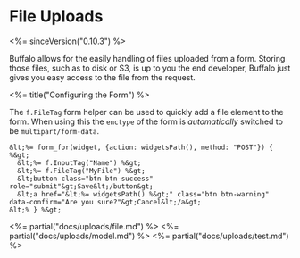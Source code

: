 # File Uploads
<%= sinceVersion("0.10.3") %>

Buffalo allows for the easily handling of files uploaded from a form. Storing those files, such as to disk or S3, is up to you the end developer, Buffalo just gives you easy access to the file from the request.

<%= title("Configuring the Form") %>

The `f.FileTag` form helper can be used to quickly add a file element to the form. When using this the `enctype` of the form is *automatically* switched to be `multipart/form-data`.

```erb
&lt;%= form_for(widget, {action: widgetsPath(), method: "POST"}) { %&gt;
  &lt;%= f.InputTag("Name") %&gt;
  &lt;%= f.FileTag("MyFile") %&gt;
  &lt;button class="btn btn-success" role="submit"&gt;Save&lt;/button&gt;
  &lt;a href="&lt;%= widgetsPath() %&gt;" class="btn btn-warning" data-confirm="Are you sure?"&gt;Cancel&lt;/a&gt;
&lt;% } %&gt;
```

<%= partial("docs/uploads/file.md") %>
<%= partial("docs/uploads/model.md") %>
<%= partial("docs/uploads/test.md") %>
